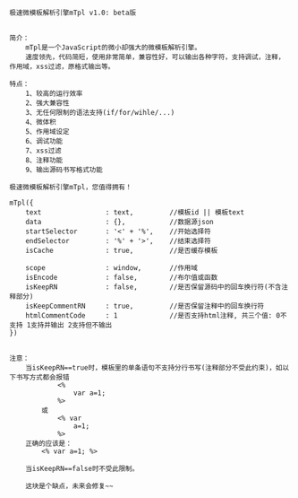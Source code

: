 

    极速微模板解析引擎mTpl v1.0: beta版


    简介：
        mTpl是一个JavaScript的微小却强大的微模板解析引擎。
        速度领先，代码简短，使用非常简单，兼容性好，可以输出各种字符，支持调试，注释，作用域，xss过滤，原格式输出等。
    
    特点：
        1、较高的运行效率
        2、强大兼容性
        3、无任何限制的语法支持(if/for/wihle/...)
        4、微体积
        5、作用域设定
        6、调试功能
        7、xss过滤
        8、注释功能
        9、输出源码书写格式功能
        
    极速微模板解析引擎mTpl，您值得拥有！

    mTpl({      
        text                : text,         //模板id || 模板text
        data                : {},           //数据源json 
        startSelector       : '<' + '%',    //开始选择符 
        endSelector         : '%' + '>',    //结束选择符
        isCache             : true,         //是否缓存模板
        
        scope               : window,       //作用域
        isEncode            : false,        //布尔值或函数                                 
        isKeepRN            : false,        //是否保留源码中的回车换行符(不含注释部分)
        isKeepCommentRN     : true,         //是否保留注释中的回车换行符
        htmlCommentCode     : 1             //是否支持html注释, 共三个值: 0不支持 1支持并输出 2支持但不输出
    })

 
    注意：
        当isKeepRN==true时，模板里的单条语句不支持分行书写(注释部分不受此约束)，如以下书写方式都会报错
                <%
                    var a=1;
                %>
            或
                <% var 
                    a=1;
                %>
        正确的应该是：
            <% var a=1; %>

        当isKeepRN==false时不受此限制。
        
        这块是个缺点，未来会修复~~


